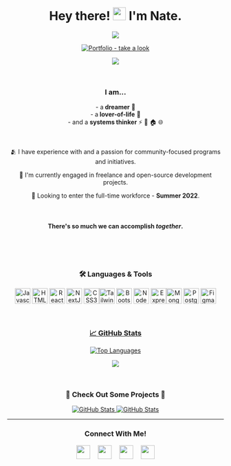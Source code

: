  <h1 align="center"> <b>Hey there! <img src="https://raw.githubusercontent.com/iampavangandhi/iampavangandhi/master/gifs/Hi.gif" width="30px"> I'm Nate.</b> </h1> 

<p align="center">
  <img src="https://readme-typing-svg.herokuapp.com?font=Source+Sans+Pro&size=22&duration=6250&center=true&width=450&lines=Software+Engineer++%7C+%F0%9F%93%8DATX" >
</p>



<p align="center">
  <a href="https://www.nathanfolkman.me" target="_blank"><img src="https://img.shields.io/badge/Portfolio_-take_a_look-80BD9E" alt="Portfolio  - take a look"></a>
</p>



<p align="center">
  <img src="https://user-images.githubusercontent.com/98185555/168246849-ba9be9a3-4e35-429b-9403-13eebbdfb156.gif">
</p>

<br>

<h3 align ="center"><strong>I am...</strong> </h3>
    <p align="center">- a<b> dreamer</b> 🌄
    <br>- a<b> lover-of-life</b> 🌱
    <br>- and a <b>systems thinker</b>
⚡
🚏
🏠
🌐</p>


<br> <p align="center">🫂 I have experience with and a passion for community-focused programs and initiatives.</p>

<p align="center">🔭 I'm currently engaged in freelance and open-source development projects.</p>

<p align="center">🚀 Looking to enter the full-time workforce - <b>Summer 2022</b>.</p>


<h4 align="center"><br><br><b>There's <b>so</b> much we can accomplish <em>together</em>.</b> </h4> <br>


<br>
<br>

<h3 align="center"><b>🛠️  Languages & Tools</b> </h3>

<p align="center">
<a href="https://developer.mozilla.org/en-US/docs/Web/JavaScript" target="_blank" rel="noreferrer"><img src="https://raw.githubusercontent.com/danielcranney/readme-generator/main/public/icons/skills/javascript-colored.svg" width="36" height="36" alt="Javascript" /></a>
<a href="https://developer.mozilla.org/en-US/docs/Glossary/HTML5" target="_blank" rel="noreferrer"><img src="https://raw.githubusercontent.com/danielcranney/readme-generator/main/public/icons/skills/html5-colored.svg" width="36" height="36" alt="HTML5" /></a>
<a href="https://reactjs.org/" target="_blank" rel="noreferrer"><img src="https://raw.githubusercontent.com/danielcranney/readme-generator/main/public/icons/skills/react-colored.svg" width="36" height="36" alt="React" /></a> <a href="https://nextjs.org/docs" target="_blank" rel="noreferrer"><img src="https://raw.githubusercontent.com/danielcranney/readme-generator/main/public/icons/skills/nextjs-colored.svg" width="36" height="36" alt="NextJs" /></a>
<a href="https://www.w3.org/TR/CSS/#css" target="_blank" rel="noreferrer"><img src="https://raw.githubusercontent.com/danielcranney/readme-generator/main/public/icons/skills/css3-colored.svg" width="36" height="36" alt="CSS3" /></a><a href="https://tailwindcss.com/" target="_blank" rel="noreferrer"><img src="https://raw.githubusercontent.com/danielcranney/readme-generator/main/public/icons/skills/tailwindcss-colored.svg" width="36" height="36" alt="TailwindCSS" /></a>
<a href="https://getbootstrap.com/" target="_blank" rel="noreferrer"><img src="https://raw.githubusercontent.com/danielcranney/readme-generator/main/public/icons/skills/bootstrap-colored.svg" width="36" height="36" alt="Bootstrap" /></a>
<a href="https://nodejs.org/en/" target="_blank" rel="noreferrer"><img src="https://raw.githubusercontent.com/danielcranney/readme-generator/main/public/icons/skills/nodejs-colored.svg" width="36" height="36" alt="NodeJS" /></a>
<a href="https://expressjs.com/" target="_blank" rel="noreferrer"><img src="https://raw.githubusercontent.com/danielcranney/readme-generator/main/public/icons/skills/express-colored.svg" width="36" height="36" alt="Express" /></a><a href="https://www.mongodb.com/" target="_blank" rel="noreferrer"><img src="https://raw.githubusercontent.com/danielcranney/readme-generator/main/public/icons/skills/mongodb-colored.svg" width="36" height="36" alt="MongoDB" /></a>
<a href="https://www.postgresql.org/" target="_blank" rel="noreferrer"><img src="https://raw.githubusercontent.com/danielcranney/readme-generator/main/public/icons/skills/postgresql-colored.svg" width="36" height="36" alt="PostgreSQL" /></a>
<a href="https://www.figma.com/" target="_blank" rel="noreferrer"><img src="https://raw.githubusercontent.com/danielcranney/readme-generator/main/public/icons/skills/figma-colored.svg" width="36" height="36" alt="Figma" />
</p>

<br>

<h3 align="center"><b>📈 GitHub Stats</b></h3>


<p align="center">
  <a href="https://github.com/nfolkman"><img src="https://github-readme-stats.vercel.app/api/top-langs/?username=nfolkman&&layout=compact&bg_color=000000&text_color=a2aab8&hide_border=true&title_color=4a9ef7" alt="Top Languages" /></a>
</p>
<p align="center"><a href="http://www.github.com/nfolkman"><img src="https://github-readme-streak-stats.herokuapp.com/?user=nfolkman&stroke=a2aab8&background=000000&ring=4a9ef7&fire=4a9ef7&currStreakNum=4a9ef7&currStreakLabel=4a9ef7&sideNums=4a9ef7&sideLabels=a2aab8&dates=a2aab8&hide_border=true" /></a></p>
<br>

<h3 align="center">🚧 Check Out Some Projects 🚧</h3>

<div align="center">
  <p>
    <a href="https://github.com/nfolkman/Climate-Hub">
      <img src="https://github-readme-stats.vercel.app/api/pin/?username=nfolkman&repo=Climate-Hub&bg_color=000000&text_color=a2aab8&hide_border=true&title_color=4a9ef7" alt="GitHub Stats" />
    </a>
    <a href="https://github.com/nfolkman/Homebase">
     <img src="https://github-readme-stats.vercel.app/api/pin/?username=nfolkman&repo=Homebase&bg_color=000000&text_color=a2aab8&hide_border=true&title_color=4a9ef7" alt="GitHub Stats" />
    </a>
  </p>
</div>

---

 <h3 align="center">Connect With Me! </h3>
 <p align="center"><a href="https://discord.com/users/NateF#7772" target="_blank" rel="noreferrer"><img src="https://raw.githubusercontent.com/danielcranney/readme-generator/main/public/icons/socials/discord.svg" width="32" height="32" /></a>  &ensp;&ensp;<a href="https://www.linkedin.com/in/nathan-folkman" target="_blank" rel="noreferrer"><img src="https://raw.githubusercontent.com/danielcranney/readme-generator/main/public/icons/socials/linkedin.svg" width="32" height="32" /></a> &ensp;&ensp;<a href="https://www.polywork.com/folkman" target="_blank" rel="noreferrer"><img src="https://raw.githubusercontent.com/danielcranney/readme-generator/main/public/icons/socials/polywork.svg" width="32" height="32" /></a> &ensp;&ensp;<a href="https://www.twitter.com/NathanFolkman" target="_blank" rel="noreferrer"><img src="https://raw.githubusercontent.com/danielcranney/readme-generator/main/public/icons/socials/twitter.svg" width="32" height="32" /></a></p> </p> 
